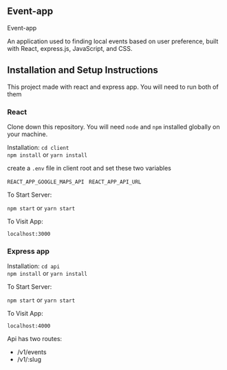 ## Event-app


Event-app

An application used to finding local events based on user preference, built with React, express.js, JavaScript, and CSS.



## Installation and Setup Instructions

This project made with react and express app. You will need to run both of them

### React

Clone down this repository. You will need `node` and `npm` installed globally on your machine.  

Installation:
`cd client`  
`npm install`  or `yarn install`

create a `.env` file in client root and set these two variables

`REACT_APP_GOOGLE_MAPS_API `
`REACT_APP_API_URL`


To Start Server:

`npm start`  or `yarn start`

To Visit App:

`localhost:3000`  

### Express app

Installation:
`cd api`  
`npm install`  or `yarn install`

To Start Server:

`npm start`  or `yarn start`

To Visit App:

`localhost:4000`  

Api has two routes:

* /v1/events
* /v1/:slug

